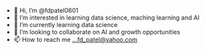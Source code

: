 - 👋 Hi, I’m @fdpatel0601
- 👀 I’m interested in learning data science, maching learning and AI
- 🌱 I’m currently learning data science
- 💞️ I’m looking to collaborate on AI and growth opportunities
- 📫 How to reach me ...fd_patel@yahoo.com

<!---
fdpatel0601/fdpatel0601 is a ✨ special ✨ repository because its `README.md` (this file) appears on your GitHub profile.
You can click the Preview link to take a look at your changes.
--->
